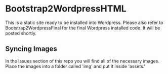 # Bootstrap2WordpressHTML

This is a static site ready to be installed into Wordpress. Please also refer to Bootstrap2WordpressFinal for the final Wordpress installed code. It will be posted shortly.

## Syncing Images

In the Issues section of this repo you will find all of the necessary images. Place the images into a folder called 'img' and put it inside 'assets.'
